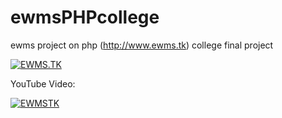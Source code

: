 # ewmsPHPcollege
ewms project on php (http://www.ewms.tk) college final project


[![EWMS.TK](https://i.imgur.com/qJcdwIz.png)](https://www.youtube.com/watch?v=J3L9g82us1g "EWMS.TK")

YouTube Video:

[![EWMSTK](https://yt-embed.herokuapp.com/embed?v=J3L9g82us1g)](https://www.youtube.com/watch?v=J3L9g82us1g "EWMSTK")
